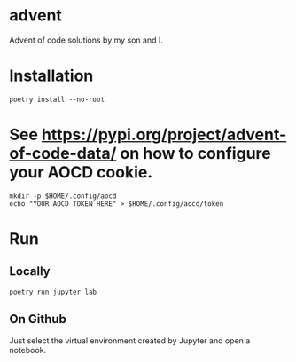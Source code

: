 # advent
Advent of code solutions by my son and I.

# Installation

`poetry install --no-root`

# See https://pypi.org/project/advent-of-code-data/ on how to configure your AOCD cookie.
```
mkdir -p $HOME/.config/aocd
echo "YOUR AOCD TOKEN HERE" > $HOME/.config/aocd/token
```

# Run

## Locally
`poetry run jupyter lab`

## On Github
Just select the virtual environment created by Jupyter and open a notebook.